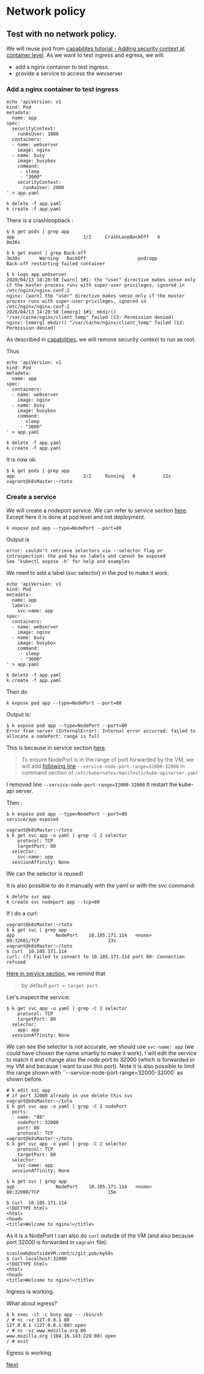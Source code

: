 # Network policy

## Test with no network policy.

We will reuse pod from  [capabilites tutorial - Adding security context at container level](0-capabilities.archive.md#Adding-security-context-at-container-level).
As we want to test ingress and egress, we will:
- add a nginx container to test ingress.
- provide a service to access the wevserver

### Add a nginx container to test ingress

````buildoutcfg
echo 'apiVersion: v1
kind: Pod
metadata:
  name: app
spec:
  securityContext:
    runAsUser: 1000
  containers:
  - name: webserver
    image: nginx
  - name: busy
    image: busybox
    command:
     - sleep
     - "3600"
    securityContext:
      runAsUser: 2000
' > app.yaml

k delete -f app.yaml
k create -f app.yaml
````

There is a crashloopback :

````buildoutcfg
$ k get pods | grep app
app                         1/2     CrashLoopBackOff   4          8m36s

$ k get event | grep Back-off
3m38s       Warning   BackOff                   pod/app                         Back-off restarting failed container

$ k logs app webserver
2020/04/13 14:28:58 [warn] 1#1: the "user" directive makes sense only if the master process runs with super-user privileges, ignored in /etc/nginx/nginx.conf:2
nginx: [warn] the "user" directive makes sense only if the master process runs with super-user privileges, ignored in /etc/nginx/nginx.conf:2
2020/04/13 14:28:58 [emerg] 1#1: mkdir() "/var/cache/nginx/client_temp" failed (13: Permission denied)
nginx: [emerg] mkdir() "/var/cache/nginx/client_temp" failed (13: Permission denied)
````

As described in [capabilities](0-capabilities.archive.md), we will remove security context to run as root.

Thus 

````buildoutcfg
echo 'apiVersion: v1
kind: Pod
metadata:
  name: app
spec:
  containers:
  - name: webserver
    image: nginx
  - name: busy
    image: busybox
    command:
     - sleep
     - "3600"
' > app.yaml

k delete -f app.yaml
k create -f app.yaml
````

It is now ok:

````buildoutcfg
$ k get pods | grep app
app                         2/2     Running   0          22s
vagrant@k8sMaster:~/toto
````


### Create a service

We will create a nodeport service.
We can refer to service section [here](../Services/service_deep_dive.md#NodePort).
Except here it is done at pod level and not deployment.

````buildoutcfg
k expose pod app --type=NodePort --port=80
````

Output is

````buildoutcfg
error: couldn't retrieve selectors via --selector flag or introspection: the pod has no labels and cannot be exposed
See 'kubectl expose -h' for help and examples
````

We need to add a label (svc selector) in the pod to make it work.

````buildoutcfg
echo 'apiVersion: v1
kind: Pod
metadata:
  name: app
  labels:
    svc-name: app
spec:
  containers:
  - name: webserver
    image: nginx
  - name: busy
    image: busybox
    command:
     - sleep
     - "3600"
' > app.yaml

k delete -f app.yaml
k create -f app.yaml
````

Then do


````buildoutcfg
k expose pod app --type=NodePort --port=80
````

Output is:

````buildoutcfg
$ k expose pod app --type=NodePort --port=80
Error from server (InternalError): Internal error occurred: failed to allocate a nodePort: range is full
````

This is because in service section [here](../Services/service_deep_dive.md#NodePort).
> To ensure NodePort is in the range of port forwarded by the VM, we will add [following line](http://www.thinkcode.se/blog/2019/02/20/kubernetes-service-node-port-range) `--service-node-port-range=32000-32000` in command section of `/etc/kubernetes/manifests/kube-apiserver.yaml`

I removed line `--service-node-port-range=32000-32000`
It restart the kube-api server.

Then :

````buildoutcfg
$ k expose pod app --type=NodePort --port=80
service/app exposed

vagrant@k8sMaster:~/toto
$ k get svc app -o yaml | grep -C 2 selector
    protocol: TCP
    targetPort: 80
  selector:
    svc-name: app
  sessionAffinity: None
````

We can the selector is reused!

It is also possible to do it manually with the yaml or with the svc command:

````buildoutcfg
k delete svc app
k create svc nodeport app --tcp=80
````

If I do a curl:

````buildoutcfg
vagrant@k8sMaster:~/toto
$ k get svc | grep app
app               NodePort    10.105.171.114   <none>        80:32681/TCP                         33s
vagrant@k8sMaster:~/toto
$ curl  10.105.171.114
curl: (7) Failed to connect to 10.105.171.114 port 80: Connection refused
````

[Here in service section](../Services/service_deep_dive.md#Use-a-different-port), we remind that
> by default `port = target port`

Let's inspect the service:

````buildoutcfg
$ k get svc app -o yaml | grep -C 2 selector
    protocol: TCP
    targetPort: 80
  selector:
    app: app
  sessionAffinity: None
```` 

We can see the selector is not accurate, we should use `svc-name: app` (we could have chosen the name smartly to make it work). 
I will edit the service to match it and change also the node port to 32000 (which is forwarded in my VM and because I want to use this port).
Note it is also possible to limit the range shown with ``--service-node-port-range=32000-32000` as shown before.

````buildoutcfg
# k edit svc app
# if port 32000 already in use delete this svc
vagrant@k8sMaster:~/toto
$ k get svc app -o yaml | grep -C 2 nodePort
  ports:
  - name: "80"
    nodePort: 32000
    port: 80
    protocol: TCP
vagrant@k8sMaster:~/toto
$ k get svc app -o yaml | grep -C 2 selector
    protocol: TCP
    targetPort: 80
  selector:
    svc-name: app
  sessionAffinity: None

$ k get svc | grep app
app               NodePort    10.105.171.114   <none>        80:32000/TCP                         15m

$ curl  10.105.171.114
<!DOCTYPE html>
<html>
<head>
<title>Welcome to nginx!</title>
````

As it is a NodePort I can also do `curl` outside of the VM (and also because port 32000 is forwarded in `vagrant` file):

````buildoutcfg
scoulomb@outsideVM:/mnt/c/git_pub/myk8s
$ curl localhost:32000
<!DOCTYPE html>
<html>
<head>
<title>Welcome to nginx!</title>
````

Ingress is working.

What about egress?

````buildoutcfg
$ k exec -it -c busy app -- /bin/sh
/ # nc -vz 127.0.0.1 80
127.0.0.1 (127.0.0.1:80) open
/ # nc -vz www.mozilla.org 80
www.mozilla.org (104.16.143.228:80) open
/ # exit
````

Egress is working

[Next](./3-2-network-policy-NoPolicySummary.md)